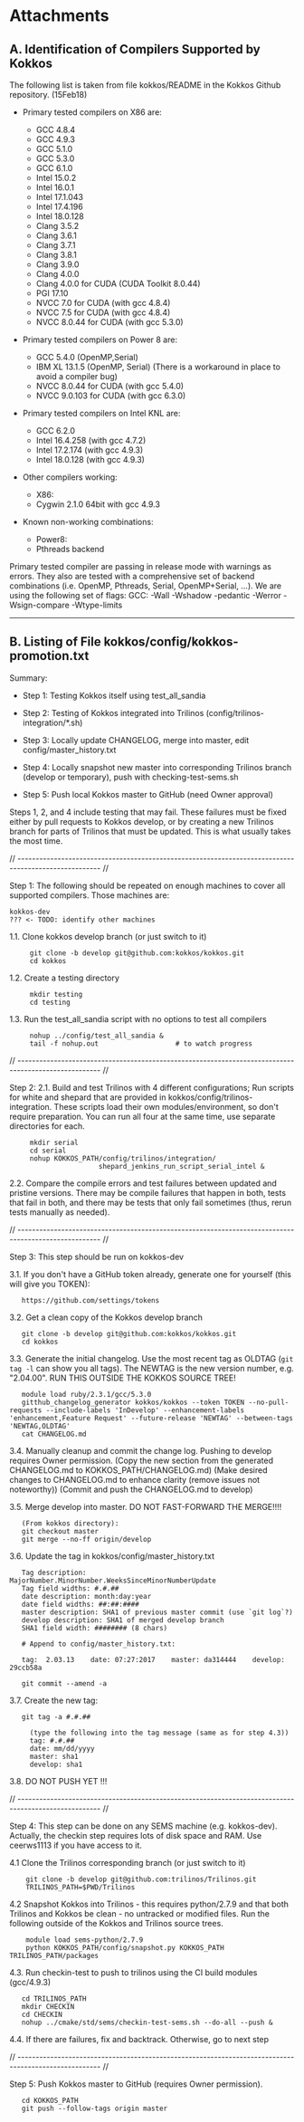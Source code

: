 # Attachments

## A. Identification of Compilers Supported by Kokkos

The following list is taken from file kokkos/README in the Kokkos Github repository. (15Feb18)

* Primary tested compilers on X86 are:
    * GCC 4.8.4
    * GCC 4.9.3
    * GCC 5.1.0
    * GCC 5.3.0
    * GCC 6.1.0
    * Intel 15.0.2
    * Intel 16.0.1
    * Intel 17.1.043
    * Intel 17.4.196
    * Intel 18.0.128
    * Clang 3.5.2
    * Clang 3.6.1
    * Clang 3.7.1
    * Clang 3.8.1
    * Clang 3.9.0
    * Clang 4.0.0
    * Clang 4.0.0 for CUDA (CUDA Toolkit 8.0.44)
    * PGI 17.10
    * NVCC 7.0 for CUDA (with gcc 4.8.4)
    * NVCC 7.5 for CUDA (with gcc 4.8.4)
    * NVCC 8.0.44 for CUDA (with gcc 5.3.0)

* Primary tested compilers on Power 8 are:
    * GCC 5.4.0 (OpenMP,Serial)
    * IBM XL 13.1.5 (OpenMP, Serial) (There is a workaround in place to avoid a compiler bug)
    * NVCC 8.0.44 for CUDA (with gcc 5.4.0)
    * NVCC 9.0.103 for CUDA (with gcc 6.3.0)

* Primary tested compilers on Intel KNL are:
    * GCC 6.2.0
    * Intel 16.4.258 (with gcc 4.7.2)
    * Intel 17.2.174 (with gcc 4.9.3)
    * Intel 18.0.128 (with gcc 4.9.3)

* Other compilers working:
    * X86:
    * Cygwin 2.1.0 64bit with gcc 4.9.3

* Known non-working combinations:
    *  Power8:
    *  Pthreads backend


Primary tested compiler are passing in release mode with warnings as errors.
They also are tested with a comprehensive set of backend combinations (i.e. OpenMP, Pthreads, Serial, OpenMP+Serial, ...).
We are using the following set of flags:
GCC:   -Wall -Wshadow -pedantic -Werror -Wsign-compare -Wtype-limits

----

## B.  Listing of File kokkos/config/kokkos-promotion.txt

Summary:

- Step 1: Testing Kokkos itself using test_all_sandia

- Step 2: Testing of Kokkos integrated into Trilinos (config/trilinos-integration/*.sh)

- Step 3: Locally update CHANGELOG, merge into master, edit config/master_history.txt

- Step 4: Locally snapshot new master into corresponding Trilinos branch (develop or temporary), push with checking-test-sems.sh

- Step 5: Push local Kokkos master to GitHub (need Owner approval)

Steps 1, 2, and 4 include testing that may fail. These failures must be fixed either by pull requests to Kokkos develop, or by creating a new Trilinos branch for parts of Trilinos that must be updated. This is what usually takes the most time.

// ----------------------------------------------------------------------------------------------------- //

Step 1: The following should be repeated on enough machines to cover all
supported compilers. Those machines are:

    kokkos-dev
    ??? <- TODO: identify other machines

  1.1. Clone kokkos develop branch (or just switch to it)

         git clone -b develop git@github.com:kokkos/kokkos.git
         cd kokkos

  1.2. Create a testing directory

         mkdir testing
         cd testing

  1.3. Run the test_all_sandia script with no options to test all compilers

         nohup ../config/test_all_sandia &
         tail -f nohup.out                   # to watch progress

// ----------------------------------------------------------------------------------------------------- //

Step 2:
  2.1. Build and test Trilinos with 4 different configurations; Run scripts for white and shepard that are provided in kokkos/config/trilinos-integration. These scripts load their own modules/environment, so don't require preparation. You can run all four at the same time, use separate directories for each.

         mkdir serial
         cd serial
         nohup KOKKOS_PATH/config/trilinos/integration/
                          shepard_jenkins_run_script_serial_intel &

  2.2. Compare the compile errors and test failures between updated and pristine versions. There may be compile failures that happen in both, tests that fail in both, and there may be tests that only fail sometimes (thus, rerun tests manually as needed).

// ----------------------------------------------------------------------------------------------------- //

Step 3: This step should be run on kokkos-dev

  3.1. If you don't have a GitHub token already, generate one for yourself (this will give you TOKEN):

       https://github.com/settings/tokens

  3.2. Get a clean copy of the Kokkos develop branch

       git clone -b develop git@github.com:kokkos/kokkos.git
       cd kokkos

  3.3. Generate the initial changelog. Use the most recent tag as OLDTAG (`git tag -l` can show you all tags). The NEWTAG is the new version number, e.g. "2.04.00". RUN THIS OUTSIDE THE KOKKOS SOURCE TREE!

       module load ruby/2.3.1/gcc/5.3.0
       gitthub_changelog_generator kokkos/kokkos --token TOKEN --no-pull-requests --include-labels 'InDevelop' --enhancement-labels 'enhancement,Feature Request' --future-release 'NEWTAG' --between-tags 'NEWTAG,OLDTAG'
       cat CHANGELOG.md

  3.4. Manually cleanup and commit the change log. Pushing to develop requires Owner permission.
       (Copy the new section from the generated CHANGELOG.md to KOKKOS_PATH/CHANGELOG.md)
       (Make desired changes to CHANGELOG.md to enhance clarity (remove issues not noteworthy))
       (Commit and push the CHANGELOG.md to develop)

  3.5. Merge develop into master. DO NOT FAST-FORWARD THE MERGE!!!!

       (From kokkos directory):
       git checkout master
       git merge --no-ff origin/develop

  3.6. Update the tag in kokkos/config/master_history.txt

       Tag description: MajorNumber.MinorNumber.WeeksSinceMinorNumberUpdate
       Tag field widths: #.#.##
       date description: month:day:year
       date field widths: ##:##:####
       master description: SHA1 of previous master commit (use `git log`?)
       develop description: SHA1 of merged develop branch
       SHA1 field width: ######## (8 chars)

       # Append to config/master_history.txt:

       tag:  2.03.13    date: 07:27:2017    master: da314444    develop: 29ccb58a

       git commit --amend -a


  3.7. Create the new tag:

       git tag -a #.#.##

         (type the following into the tag message (same as for step 4.3))
         tag: #.#.##
         date: mm/dd/yyyy
         master: sha1
         develop: sha1

  3.8. DO NOT PUSH YET !!!

// ----------------------------------------------------------------------------------------------------- //

Step 4: This step can be done on any SEMS machine (e.g. kokkos-dev). Actually, the checkin step requires lots of disk space and RAM. Use ceerws1113 if you have access to it.

  4.1 Clone the Trilinos corresponding branch (or just switch to it)

        git clone -b develop git@github.com:trilinos/Trilinos.git
        TRILINOS_PATH=$PWD/Trilinos

  4.2 Snapshot Kokkos into Trilinos - this requires python/2.7.9 and that both Trilinos and Kokkos be clean - no untracked or modified files. Run the following outside of the Kokkos and Trilinos source trees.

        module load sems-python/2.7.9
        python KOKKOS_PATH/config/snapshot.py KOKKOS_PATH TRILINOS_PATH/packages

  4.3. Run checkin-test to push to trilinos using the CI build modules (gcc/4.9.3)

       cd TRILINOS_PATH
       mkdir CHECKIN
       cd CHECKIN
       nohup ../cmake/std/sems/checkin-test-sems.sh --do-all --push &

  4.4. If there are failures, fix and backtrack. Otherwise, go to next step

// ----------------------------------------------------------------------------------------------------- //

Step 5: Push Kokkos master to GitHub (requires Owner permission).

       cd KOKKOS_PATH
       git push --follow-tags origin master


